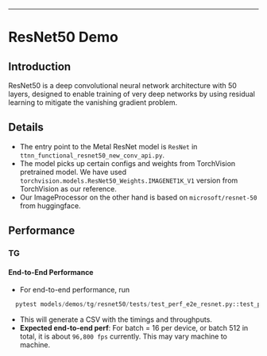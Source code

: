---

# ResNet50 Demo

## Introduction
ResNet50 is a deep convolutional neural network architecture with 50 layers, designed to enable training of very deep networks by using residual learning to mitigate the vanishing gradient problem.

## Details

+ The entry point to the Metal ResNet model is `ResNet` in `ttnn_functional_resnet50_new_conv_api.py`.
+ The model picks up certain configs and weights from TorchVision pretrained model. We have used `torchvision.models.ResNet50_Weights.IMAGENET1K_V1` version from TorchVision as our reference.
+ Our ImageProcessor on the other hand is based on `microsoft/resnet-50` from huggingface.

## Performance

### TG
#### End-to-End Performance
+ For end-to-end performance, run
```python
  pytest models/demos/tg/resnet50/tests/test_perf_e2e_resnet.py::test_perf_trace`
```
+ This will generate a CSV with the timings and throughputs.
+ **Expected end-to-end perf**: For batch = 16 per device, or batch 512 in total, it is about `96,800 fps` currently. This may vary machine to machine.
